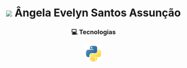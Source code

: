 <h1 align="center">
  <img src="https://media.giphy.com/media/v1.Y2lkPTc5MGI3NjExMmN1b3o0bHFhamsycmRib2k0ZjhjcWtmc201MHVwMHJnN2tqZG1sYiZlcD12MV9zdGlja2Vyc19zZWFyY2gmY3Q9cw/Opa6OcDh8Pt4c/giphy.gif" height="45">
  Ângela Evelyn Santos Assunção
</h1>

<div align="center">

  ### 💻 Tecnologias
  
  <img height="50" src="https://raw.githubusercontent.com/devicons/devicon/master/icons/python/python-original.svg">

</div>

